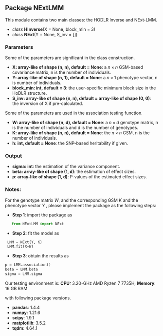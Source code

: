 ## Package NExtLMM

This module contains two main classes: the HODLR Inverse and NExt-LMM.
+ *class* **HInverse**(X = None, block_min = 3)
+ *class* **NExt**(Y = None, S_inv = [])

### Parameters
Some of the parameters are significant in the class construction.

+ **X: array-like of shape (n, n), default = None**: a $n \times n$ GSM-based covariance matrix, n is the number of individuals.
+ **Y: array-like of shape (n, 1), default = None**: a $n \times 1$ phenotype vector, n is number of individuals.
+ **block_min: int, default = 3**: the user-specific minimum block size in the HoDLR structure.
+ **S_inv: array-like of shape (n, n), default = array-like of shape (0, 0)**: the inversion of X if pre-calculated. 

Some of the parameters are used in the association testing function.
+ **W: array-like of shape (n, d), default = None**: a $n \times d$ genotype matrix, n is the number of individuals and d is the number of genotypes.
+ **K: array-like of shape (n, n), default = None**: the $n \times n$ GSM, n is the number of individuals.
+ **h: int, default = None**: the SNP-based heritability if given.

### Output
+ **sigma: int**: the estimation of the variance component.
+ **beta: array-like of shape (1, d)**: the estimation of effect sizes.
+ **p: array-like of shape (1, d)**: P-values of the estimated effect sizes.


### Notes:
For the genotype matrix $W$, and the corresponding GSM $K$ and the phenotype vector $Y$ , please implement the package as the following steps:

+ **Step 1**: import the package as
``` Python
   from NExtLMM import NExt
```
+  **Step 2**: fit the model as
``` Python
 LMM = NExt(Y, K)
 LMM.fit(X=W)
```
+  **Step 3**: obtain the results as
  ``` Python
  p = LMM.association()
  beta = LMM.beta
  sigma = LMM.sigma
```

Our testing environment is:
**CPU:** 3.20-GHz AMD Ryzen 7 7735H; **Memory**: 16 GB RAM

with following package versions.
+ **pandas**: 1.4.4
+ **numpy**: 1.21.6
+ **scipy**: 1.9.1
+ **matplotlib**: 3.5.2
+ **tqdm**: 4.64.1
